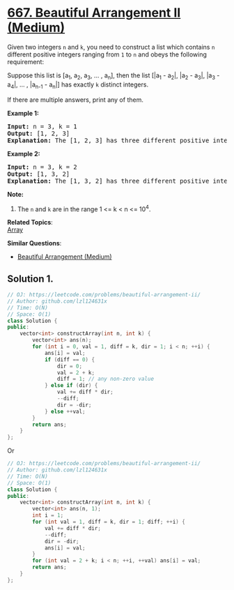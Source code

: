 # [667. Beautiful Arrangement II (Medium)](https://leetcode.com/problems/beautiful-arrangement-ii/)

<p>
Given two integers <code>n</code> and <code>k</code>, you need to construct a list which contains <code>n</code> different positive integers ranging from <code>1</code> to <code>n</code> and obeys the following requirement: <br>

Suppose this list is [a<sub>1</sub>, a<sub>2</sub>, a<sub>3</sub>, ... , a<sub>n</sub>], then the list [|a<sub>1</sub> - a<sub>2</sub>|, |a<sub>2</sub> - a<sub>3</sub>|, |a<sub>3</sub> - a<sub>4</sub>|, ... , |a<sub>n-1</sub> - a<sub>n</sub>|] has exactly <code>k</code> distinct integers.
</p>

<p>
If there are multiple answers, print any of them.
</p>

<p><b>Example 1:</b><br>
</p><pre><b>Input:</b> n = 3, k = 1
<b>Output:</b> [1, 2, 3]
<b>Explanation:</b> The [1, 2, 3] has three different positive integers ranging from 1 to 3, and the [1, 1] has exactly 1 distinct integer: 1.
</pre>
<p></p>

<p><b>Example 2:</b><br>
</p><pre><b>Input:</b> n = 3, k = 2
<b>Output:</b> [1, 3, 2]
<b>Explanation:</b> The [1, 3, 2] has three different positive integers ranging from 1 to 3, and the [2, 1] has exactly 2 distinct integers: 1 and 2.
</pre>
<p></p>

<p><b>Note:</b><br>
</p><ol>
<li>The <code>n</code> and <code>k</code> are in the range 1 &lt;= k &lt; n &lt;= 10<sup>4</sup>.</li>
</ol>
<p></p>

**Related Topics**:  
[Array](https://leetcode.com/tag/array/)

**Similar Questions**:
* [Beautiful Arrangement (Medium)](https://leetcode.com/problems/beautiful-arrangement/)

## Solution 1.

```cpp
// OJ: https://leetcode.com/problems/beautiful-arrangement-ii/
// Author: github.com/lzl124631x
// Time: O(N)
// Space: O(1)
class Solution {
public:
    vector<int> constructArray(int n, int k) {
        vector<int> ans(n);
        for (int i = 0, val = 1, diff = k, dir = 1; i < n; ++i) {
            ans[i] = val;
            if (diff == 0) {
                dir = 0;
                val = 2 + k;
                diff = 1; // any non-zero value
            } else if (dir) {
                val += diff * dir;
                --diff;
                dir = -dir;
            } else ++val;
        }
        return ans;
    }
};
```

Or

```cpp
// OJ: https://leetcode.com/problems/beautiful-arrangement-ii/
// Author: github.com/lzl124631x
// Time: O(N)
// Space: O(1)
class Solution {
public:
    vector<int> constructArray(int n, int k) {
        vector<int> ans(n, 1);
        int i = 1;
        for (int val = 1, diff = k, dir = 1; diff; ++i) {
            val += diff * dir;
            --diff;
            dir = -dir;
            ans[i] = val;
        }
        for (int val = 2 + k; i < n; ++i, ++val) ans[i] = val;
        return ans;
    }
};
```